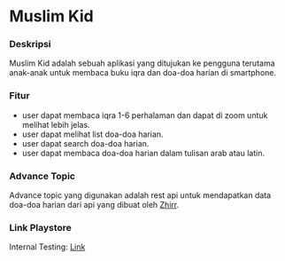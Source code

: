# Muslim Kid

### Deskripsi
Muslim Kid adalah sebuah aplikasi yang ditujukan ke pengguna terutama anak-anak untuk membaca buku iqra dan doa-doa harian di smartphone.

### Fitur
- user dapat membaca iqra 1-6 perhalaman dan dapat di zoom untuk melihat lebih jelas.
- user dapat melihat list doa-doa harian.
- user dapat search doa-doa harian.
- user dapat membaca doa-doa harian dalam tulisan arab atau latin.

### Advance Topic
Advance topic yang digunakan adalah rest api untuk mendapatkan data doa-doa harian dari api yang dibuat oleh [Zhirr](https://github.com/Zhirrr/islamic-rest-api-indonesian-v2).

### Link Playstore
Internal Testing: [Link](https://play.google.com/apps/internaltest/4700411530436709669)
